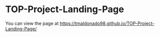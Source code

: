 # TOP-Project-Landing-Page

You can view the page at https://tmaldonado98.github.io/TOP-Project-Landing-Page/
